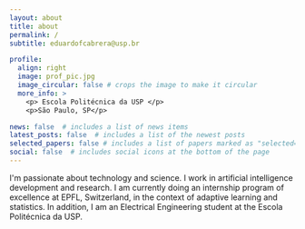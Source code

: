 ```yaml
---
layout: about
title: about
permalink: /
subtitle: eduardofcabrera@usp.br

profile:
  align: right
  image: prof_pic.jpg
  image_circular: false # crops the image to make it circular
  more_info: >
    <p> Escola Politécnica da USP </p>
    <p>São Paulo, SP</p>

news: false  # includes a list of news items
latest_posts: false  # includes a list of the newest posts
selected_papers: false # includes a list of papers marked as "selected={true}"
social: false  # includes social icons at the bottom of the page
---
```


I'm passionate about technology and science. I work in artificial intelligence development and research. I am currently doing an internship program of excellence at EPFL, Switzerland, in the context of adaptive learning and statistics. In addition, I am an Electrical Engineering student at the Escola Politécnica da USP.
